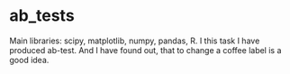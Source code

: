 # ab_tests
Main libraries: scipy, matplotlib, numpy, pandas, R. I this task I have produced ab-test. And I have found out, that to change a coffee label is a good idea.
